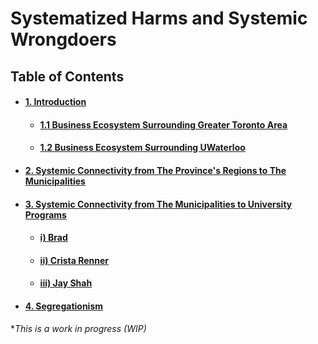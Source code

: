 # Systematized Harms and Systemic Wrongdoers 

## Table of Contents
<div id="user-content-toc">
<ul>
<li><h4><a href="./01-00.md#1-introduction">1. Introduction</a></h4></li>

 <ul>
 <li><h4><a href="./01-01.md#01-01.md#11-business-ecosystem-surrounding-greater-toronto-area">1.1 Business Ecosystem Surrounding Greater Toronto Area</a></h4></li>
 
 <li><h4><a href="./01-02.md#12-business-ecosystem-surrounding-uwaterloo">1.2 Business Ecosystem Surrounding UWaterloo</a></h4></li>
 </ul>
 
<li><h4><a href="./01-02.md#2-systemic-connectivity-from-the-provinces-regions-to-the-municipalities">2. Systemic Connectivity from The Province's Regions to The Municipalities</a></h4></li>

<li><h4><a href="./03-00.md#3-systemic-connectivity-from-the-municipalities-to-university-programs">3. Systemic Connectivity from The Municipalities to University Programs</a></h4></li>

 <ul>
 <li><h4><a href="./03-00.md#i-brad">i) Brad</a></h4></li>
 
 <li><h4><a href="./03-00.md#ii-crista-renner">ii) Crista Renner</a></h4></li>
 
 <li><h4><a href="./03-00.md#iii-jay-shah">iii) Jay Shah</a></h4></li>
 </ul>

<li><h4><a href="./04-00.md#4-segregationism">4. Segregationism</a></h4></li>

</ul>
</div>

\**This is a work in progress (WIP)*